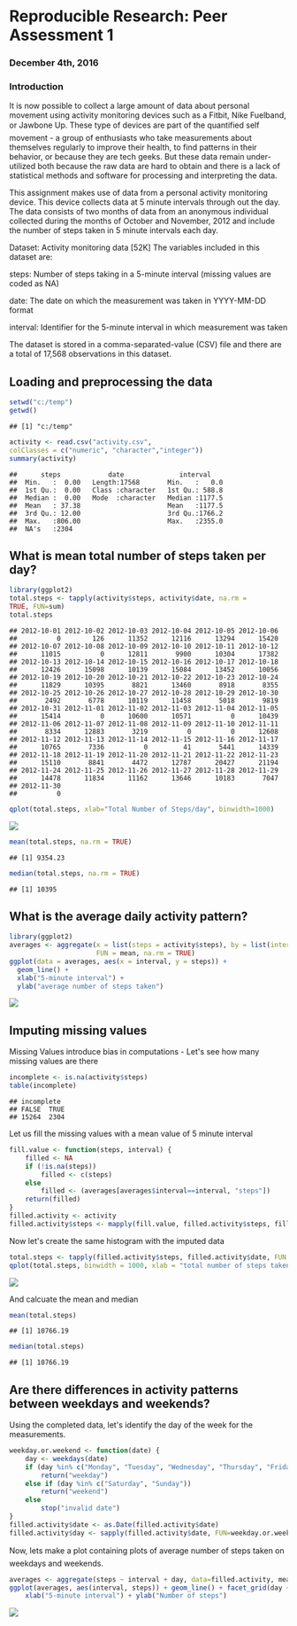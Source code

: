 # Reproducible Research: Peer Assessment 1
### December 4th, 2016 
### Introduction
It is now possible to collect a large amount of data about personal movement using activity monitoring devices such as a Fitbit, Nike Fuelband, or Jawbone Up. These type of devices are part of the quantified self movement - a group of enthusiasts who take measurements about themselves regularly to improve their health, to find patterns in their behavior, or because they are tech geeks. But these data remain under-utilized both because the raw data are hard to obtain and there is a lack of statistical methods and software for processing and interpreting the data.

This assignment makes use of data from a personal activity monitoring device. This device collects data at 5 minute intervals through out the day. The data consists of two months of data from an anonymous individual collected during the months of October and November, 2012 and include the number of steps taken in 5 minute intervals each day.

Dataset: Activity monitoring data [52K] The variables included in this dataset are:

steps: Number of steps taking in a 5-minute interval (missing values are coded as NA)

date: The date on which the measurement was taken in YYYY-MM-DD format

interval: Identifier for the 5-minute interval in which measurement was taken

The dataset is stored in a comma-separated-value (CSV) file and there are a total of 17,568 observations in this dataset.

## Loading and preprocessing the data

```r
setwd("c:/temp")
getwd()
```

```
## [1] "c:/temp"
```

```r
activity <- read.csv("activity.csv",
colClasses = c("numeric", "character","integer"))
summary(activity)
```

```
##      steps            date              interval     
##  Min.   :  0.00   Length:17568       Min.   :   0.0  
##  1st Qu.:  0.00   Class :character   1st Qu.: 588.8  
##  Median :  0.00   Mode  :character   Median :1177.5  
##  Mean   : 37.38                      Mean   :1177.5  
##  3rd Qu.: 12.00                      3rd Qu.:1766.2  
##  Max.   :806.00                      Max.   :2355.0  
##  NA's   :2304
```

## What is mean total number of steps taken per day?


```r
library(ggplot2)
total.steps <- tapply(activity$steps, activity$date, na.rm =
TRUE, FUN=sum)
total.steps
```

```
## 2012-10-01 2012-10-02 2012-10-03 2012-10-04 2012-10-05 2012-10-06 
##          0        126      11352      12116      13294      15420 
## 2012-10-07 2012-10-08 2012-10-09 2012-10-10 2012-10-11 2012-10-12 
##      11015          0      12811       9900      10304      17382 
## 2012-10-13 2012-10-14 2012-10-15 2012-10-16 2012-10-17 2012-10-18 
##      12426      15098      10139      15084      13452      10056 
## 2012-10-19 2012-10-20 2012-10-21 2012-10-22 2012-10-23 2012-10-24 
##      11829      10395       8821      13460       8918       8355 
## 2012-10-25 2012-10-26 2012-10-27 2012-10-28 2012-10-29 2012-10-30 
##       2492       6778      10119      11458       5018       9819 
## 2012-10-31 2012-11-01 2012-11-02 2012-11-03 2012-11-04 2012-11-05 
##      15414          0      10600      10571          0      10439 
## 2012-11-06 2012-11-07 2012-11-08 2012-11-09 2012-11-10 2012-11-11 
##       8334      12883       3219          0          0      12608 
## 2012-11-12 2012-11-13 2012-11-14 2012-11-15 2012-11-16 2012-11-17 
##      10765       7336          0         41       5441      14339 
## 2012-11-18 2012-11-19 2012-11-20 2012-11-21 2012-11-22 2012-11-23 
##      15110       8841       4472      12787      20427      21194 
## 2012-11-24 2012-11-25 2012-11-26 2012-11-27 2012-11-28 2012-11-29 
##      14478      11834      11162      13646      10183       7047 
## 2012-11-30 
##          0
```

```r
qplot(total.steps, xlab="Total Number of Steps/day", binwidth=1000)
```

![](PA1_template_files/figure-html/unnamed-chunk-2-1.png)<!-- -->


```r
mean(total.steps, na.rm = TRUE)
```

```
## [1] 9354.23
```

```r
median(total.steps, na.rm = TRUE)
```

```
## [1] 10395
```
## What is the average daily activity pattern?

```r
library(ggplot2)
averages <- aggregate(x = list(steps = activity$steps), by = list(interval = activity$interval),
                      FUN = mean, na.rm = TRUE)
ggplot(data = averages, aes(x = interval, y = steps)) +
  geom_line() + 
  xlab("5-minute interval") +
  ylab("average number of steps taken")
```

![](PA1_template_files/figure-html/unnamed-chunk-4-1.png)<!-- -->
## Imputing missing values
Missing Values introduce bias in computations - Let's see how many missing values are there

```r
incomplete <- is.na(activity$steps)
table(incomplete) 
```

```
## incomplete
## FALSE  TRUE 
## 15264  2304
```

Let us fill the missing values with a mean value of 5 minute interval

```r
fill.value <- function(steps, interval) {
    filled <- NA
    if (!is.na(steps))
        filled <- c(steps)
    else
        filled <- (averages[averages$interval==interval, "steps"])
    return(filled)
}
filled.activity <- activity
filled.activity$steps <- mapply(fill.value, filled.activity$steps, filled.activity$interval)
```

Now let's create the same histogram with the imputed data


```r
total.steps <- tapply(filled.activity$steps, filled.activity$date, FUN = sum)
qplot(total.steps, binwidth = 1000, xlab = "total number of steps taken each day")
```

![](PA1_template_files/figure-html/unnamed-chunk-7-1.png)<!-- -->

And calcuate the mean and median


```r
mean(total.steps)
```

```
## [1] 10766.19
```

```r
median(total.steps)
```

```
## [1] 10766.19
```
## Are there differences in activity patterns between weekdays and weekends?

Using the completed data, let's identify the day of the week for the measurements. 


```r
weekday.or.weekend <- function(date) {
    day <- weekdays(date)
    if (day %in% c("Monday", "Tuesday", "Wednesday", "Thursday", "Friday"))
        return("weekday")
    else if (day %in% c("Saturday", "Sunday"))
        return("weekend")
    else
        stop("invalid date")
}
filled.activity$date <- as.Date(filled.activity$date)
filled.activity$day <- sapply(filled.activity$date, FUN=weekday.or.weekend)
```
Now, lets make a plot containing plots of average number of steps taken on weekdays and weekends.


```r
averages <- aggregate(steps ~ interval + day, data=filled.activity, mean)
ggplot(averages, aes(interval, steps)) + geom_line() + facet_grid(day ~ .) +
    xlab("5-minute interval") + ylab("Number of steps")
```

![](PA1_template_files/figure-html/unnamed-chunk-10-1.png)<!-- -->
